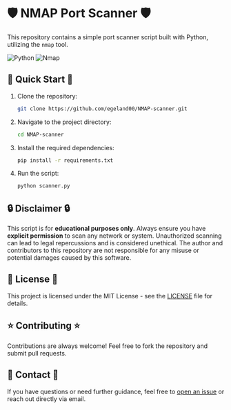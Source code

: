 # 🛡️ NMAP Port Scanner 🛡️

This repository contains a simple port scanner script built with Python, utilizing the `nmap` tool.

![Python](https://img.shields.io/badge/-Python-3776AB?style=flat-square&logo=python&logoColor=white)
![Nmap](https://img.shields.io/badge/-Nmap-000000?style=flat-square)

## 🚀 Quick Start 🚀

1. Clone the repository:
    ```bash
    git clone https://github.com/egeland00/NMAP-scanner.git
    ```

2. Navigate to the project directory:
    ```bash
    cd NMAP-scanner
    ```

3. Install the required dependencies:
    ```bash
    pip install -r requirements.txt
    ```

4. Run the script:
    ```bash
    python scanner.py
    ```

## 🔒 Disclaimer 🔒

This script is for **educational purposes only**. Always ensure you have **explicit permission** to scan any network or system. Unauthorized scanning can lead to legal repercussions and is considered unethical. The author and contributors to this repository are not responsible for any misuse or potential damages caused by this software.

## 📘 License 📘

This project is licensed under the MIT License - see the [LICENSE](LICENSE) file for details.

## ⭐ Contributing ⭐

Contributions are always welcome! Feel free to fork the repository and submit pull requests.

## 📧 Contact 📧

If you have questions or need further guidance, feel free to [open an issue](https://github.com/egeland00/NMAP-scanner/issues/new) or reach out directly via email.
